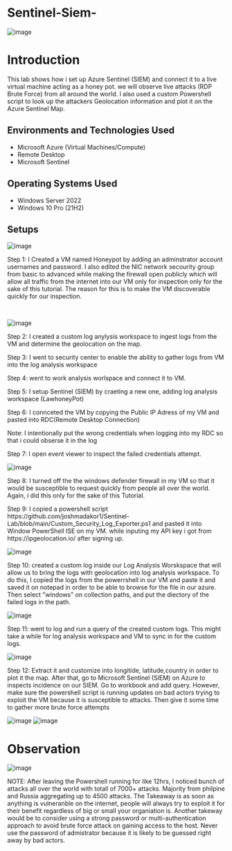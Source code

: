 # Sentinel-Siem-
![image](https://github.com/Sismahil/Sentinel-Siem-/assets/121772702/fd5fd083-97d4-4b7a-927d-daec24664981)

<h1>Introduction</h1>
This lab shows how i set up Azure Sentinel (SIEM) and connect it to a live virtual machine acting as a honey pot. we will observe live attacks (RDP Brute Force) from all around the world. I also used a custom Powershell script to look up the attackers Geolocation information and plot it on the Azure Sentinel Map.  <br />

<h2>Environments and Technologies Used</h2>

- Microsoft Azure (Virtual Machines/Compute)
- Remote Desktop
- Microsoft Sentinel

<h2>Operating Systems Used </h2>

- Windows Server 2022
- Windows 10 Pro (21H2)

<h2>Setups</h2>

<p>
  
![image](https://github.com/Sismahil/Sentinel-Siem-/assets/121772702/e167bbbd-2eb2-481b-a06a-43fed7d5edec)

</p>
<p>
Step 1: I Created a VM named Honeypot by adding an adminstrator account usernames and password. I also edited the NIC network secourity group from basic to advanced while making the firewall open publicly which will allow all traffic from the internet into our VM only for inspection only for the sake of this tutorial. The reason for this is to make the VM discoverable quickly for our inspection.
</p>
<br />


<p>
  
![image](https://github.com/Sismahil/Sentinel-Siem-/assets/121772702/2dd61b31-23c2-4ebe-a114-ef75a4d5ac32)

</p>
<p>
Step 2: I created a custom log anylysis workspace to ingest logs from the VM and determine the geolocation on the map.
</p>
<p>
Step 3: I went to security center to enable the ability to gather logs from VM into the log analysis workspace
</p>
Step 4: went to work analysis worlspace and connect it to VM.
</p>
<p>
Step 5: I setup Sentinel (SIEM) by craeting a new one, adding log analysis workspace (LawhoneyPot)
</p>
<p>
Step 6: I connceted the VM by copying the Public IP Adress of my VM and pasted into RDC(Remote Desktop Connection)
</p>
  Note: I intentionally put the wrong credentials when logging into my RDC so that i could obserse it in the log
<p>
Step 7: I open event viewer to inspect the failed credentials attempt.
<p>
  
  ![image](https://github.com/Sismahil/Sentinel-Siem-/assets/121772702/58c00893-162c-4e88-a183-e92f60cf12d8)

</p>
<p>
Step 8: I turned off the the windows defender firewall in my VM so that it would be susceptible to request quickly from people all over the world. Again, i did this only for the sake of this Tutorial.
</p>
Step 9: I copied a powershell script https://github.com/joshmadakor1/Sentinel-Lab/blob/main/Custom_Security_Log_Exporter.ps1 and pasted it into Window PowerShell ISE on my VM. while inputing my API key i got from https://ipgeolocation.io/ after signing up.
</p>
<p>
  
![image](https://github.com/Sismahil/Sentinel-Siem-/assets/121772702/102a1dfa-aa8f-48d1-8ec0-e3193bfc935a)
</p>
<p>
Step 10: created a custom log inside our Log Analysis Worskspace that will allow us to bring the logs with geolocation into log analysis workspace. To do this, I copied the logs from the powerrshell in our VM and paste it and saved it on notepad in order to be able to browse for the file in our azure. Then select "windows" on collection paths, and put the diectory of the failed logs in the path.
</p>
<p>

![image](https://github.com/Sismahil/Sentinel-Siem-/assets/121772702/4f648355-6f2d-4bcd-87ac-4d7827bb03fa)
</p>
<p>
Step 11: went to log and run a query of the created custom logs. This might take a while for log analysis workspace and VM to sync in for the custom logs. 
</p>
 <p> 
   
![image](https://github.com/Sismahil/Sentinel-Siem-/assets/121772702/452ace08-39ad-44eb-92ef-5884ca2b1638)
</p>
<p>
Step 12: Extract it and customize into longitide, latitude,country in order to plot it the map. After that, go to Microsoft Sentinel (SIEM) on Azure to inspects incidence on our SIEM. Go to workbook and add query. However, make sure the powershell script is running updates on bad actors trying to exploit the VM because it is susceptible to attacks. Then give it some time to gather more brute force attempts
</p>
<p>

  ![image](https://github.com/Sismahil/Sentinel-Siem-/assets/121772702/bd755155-a5e1-46da-b4c3-7e06c2850667)
  ![image](https://github.com/Sismahil/Sentinel-Siem-/assets/121772702/4945f42f-d8bd-439c-abff-402d0b47b5f7)

</p>
<h1>Observation</h1>
<p>

![image](https://github.com/Sismahil/Sentinel-Siem-/assets/121772702/ac91977c-2fdf-454e-9c61-17bce9604ec3)
  
</p>
NOTE: After leaving the Powershell running for like 12hrs, I noticed bunch of attacks all over the world with totall of 7000+ attacks. Majority from philpine and Russia aggregating up to 4500 attacks. The Takeaway is as soon as anything is vulneranble on the internet, people will always try to exploit it for their benefit regardless of big or small your organiation is. Another takeway would be to consider using a strong password or multi-authentication approach to avoid brute force attack on gaining access to the host. Never use the password of admistrator because it is likely to be guessed right away by bad actors.

